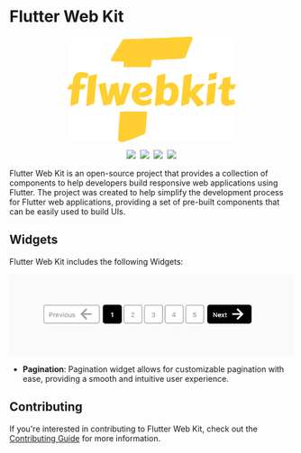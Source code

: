 # Flutter Web Kit

<p align="center">
  <img src="https://raw.githubusercontent.com/mahmoud-eslami/resume/hide-contribute/flwebkit/logo-no-background.png" width=300 style="display: block; margin: 0 auto;">
</p>

<p align="center">
  <img src="https://img.shields.io/github/stars/mahmoud-eslami/flwebkit?style=social">&nbsp;
  <img src="https://img.shields.io/github/license/mahmoud-eslami/flwebkit?style=social">&nbsp;
<img src="https://img.shields.io/badge/-Dart-0175C2?style=flat-square&logo=dart&logoColor=white">&nbsp;
  <img src="https://img.shields.io/badge/-Flutter-02569B?style=flat-square&logo=flutter&logoColor=white">
</p>

Flutter Web Kit is an open-source project that provides a collection of components to help developers build responsive web applications using Flutter. The project was created to help simplify the development process for Flutter web applications, providing a set of pre-built components that can be easily used to build UIs.

## Widgets

Flutter Web Kit includes the following Widgets:


<p align="center">
  <img src="https://raw.githubusercontent.com/mahmoud-eslami/resume/hide-contribute/flwebkit/pagination.png" style="display: block; margin: 0 auto;">
</p>

- **Pagination**: Pagination widget allows for customizable pagination with ease, providing a smooth and intuitive user experience.


## Contributing

If you're interested in contributing to Flutter Web Kit, check out the [Contributing Guide](./docs/contributing.md) for more information.
